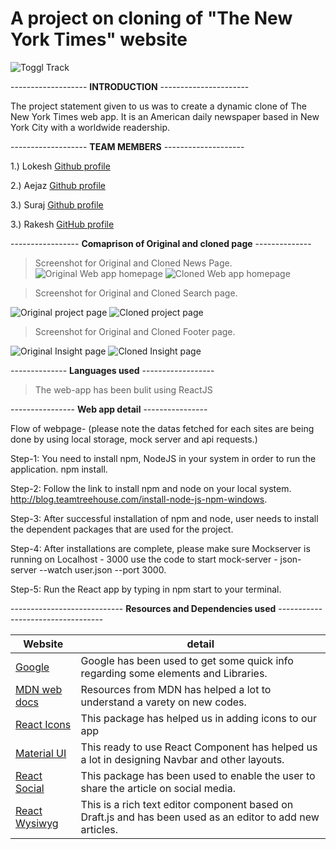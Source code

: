 # A project on cloning of "The New York Times" website
![Toggl Track](https://static01.nyt.com/vi-assets/images/share/1200x675_nameplate.png)


------------------- **INTRODUCTION** ---------------------- 

The project statement given to us was to create a  dynamic clone of The New York Times web app. It is an American daily newspaper based in New York City with a worldwide readership. 


------------------- **TEAM MEMBERS** --------------------

1.) Lokesh [Github profile](https://github.com/lokeshnimje)

2.) Aejaz [Github profile](https://github.com/aejaz1995)

3.) Suraj [Github profile](https://github.com/suraj588)

3.) Rakesh [GitHub profile](https://github.com/Rakesh-Thampy/)


----------------- **Comaprison of Original and cloned page** --------------


> Screenshot for Original and Cloned News Page.
![Original Web app homepage](https://github.com/lokeshnimje/Pentane/blob/main/screenshot/politic_O.png)  ![Cloned Web app homepage](https://github.com/lokeshnimje/Pentane/blob/main/screenshot/politic_S.png)



> Screenshot for Original and Cloned Search page.

![Original project page](https://github.com/lokeshnimje/Pentane/blob/main/screenshot/search_O.png)  ![Cloned project page](https://github.com/lokeshnimje/Pentane/blob/main/screenshot/search_S.png)



> Screenshot for Original and Cloned Footer page.

![Original Insight page](https://github.com/lokeshnimje/Pentane/blob/main/screenshot/footer_O.png)  ![Cloned Insight page](https://github.com/lokeshnimje/Pentane/blob/main/screenshot/footer_S.png)



-------------- **Languages used** ------------------

> The web-app has been bulit using ReactJS


---------------- **Web app detail** ----------------

Flow of webpage- (please note the datas fetched for each sites are being done by using local storage, mock server and api requests.)

Step-1: You need to install  npm, NodeJS in your system in order to run the application.
npm install.

Step-2: Follow the link to install npm and node on your local system. http://blog.teamtreehouse.com/install-node-js-npm-windows.

Step-3: After successful installation of npm and node, user needs to install the dependent packages that are used for the project.

Step-4: After installations are complete, please make sure Mockserver is running on Localhost - 3000 use the code to start mock-server - 
json-server --watch user.json --port 3000. 

Step-5: Run the React app by typing in npm start to your terminal.

---------------------------- **Resources and Dependencies used** ----------------------------------

Website | detail
------------ | -------------
[Google](https://google.co.in/) |  Google has been used to get some quick info regarding some elements and Libraries.
[MDN web docs](https://developer.mozilla.org/en-US/) | Resources from MDN has helped a lot to understand a varety on new codes.
[React Icons](https://www.npmjs.com/package/react-icons) | This package has helped us in adding icons to our app
[Material UI](https://material-ui.com/)  | This ready to use React Component has helped us a lot in designing Navbar and other layouts.
[React Social](https://www.npmjs.com/package/react-social) | This package has been used to enable the user to share the article on social media.
[React Wysiwyg](https://google.co.in/) | This is a rich text editor component based on Draft.js and has been used as an editor to add new articles.
